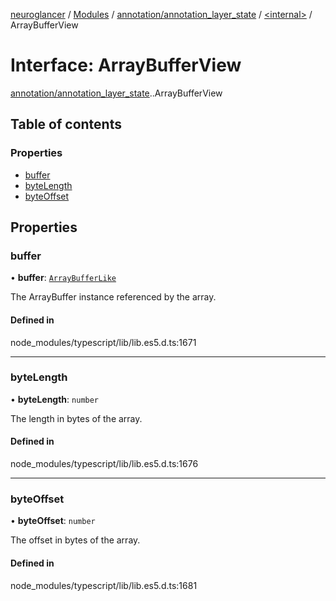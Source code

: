 [neuroglancer](../README.md) / [Modules](../modules.md) / [annotation/annotation\_layer\_state](../modules/annotation_annotation_layer_state.md) / [<internal\>](../modules/annotation_annotation_layer_state._internal_.md) / ArrayBufferView

# Interface: ArrayBufferView

[annotation/annotation_layer_state](../modules/annotation_annotation_layer_state.md).[<internal>](../modules/annotation_annotation_layer_state._internal_.md).ArrayBufferView

## Table of contents

### Properties

- [buffer](annotation_annotation_layer_state._internal_.ArrayBufferView.md#buffer)
- [byteLength](annotation_annotation_layer_state._internal_.ArrayBufferView.md#bytelength)
- [byteOffset](annotation_annotation_layer_state._internal_.ArrayBufferView.md#byteoffset)

## Properties

### buffer

• **buffer**: [`ArrayBufferLike`](../modules/annotation_annotation_layer_state._internal_.md#arraybufferlike)

The ArrayBuffer instance referenced by the array.

#### Defined in

node_modules/typescript/lib/lib.es5.d.ts:1671

___

### byteLength

• **byteLength**: `number`

The length in bytes of the array.

#### Defined in

node_modules/typescript/lib/lib.es5.d.ts:1676

___

### byteOffset

• **byteOffset**: `number`

The offset in bytes of the array.

#### Defined in

node_modules/typescript/lib/lib.es5.d.ts:1681
